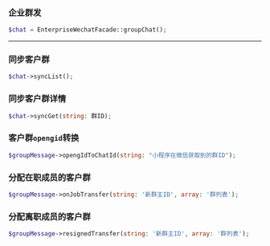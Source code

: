 ### 企业群发
```php
$chat = EnterpriseWechatFacade::groupChat();
```
---
### 同步客户群
```php
$chat->syncList();
```
### 同步客户群详情
```php
$chat->syncGet(string: 群ID);
```

### 客户群`opengid`转换
```php
$groupMessage->opengIdToChatId(string: "小程序在微信获取到的群ID");
```
### 分配在职成员的客户群
```php
$groupMessage->onJobTransfer(string: '新群主ID', array: '群列表');
```
### 分配离职成员的客户群
```php
$groupMessage->resignedTransfer(string: '新群主ID', array: '群列表');
```
